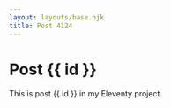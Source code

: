 ```yaml
---
layout: layouts/base.njk
title: Post 4124
---
```


# Post {{ id }}

This is post {{ id }} in my Eleventy project.

